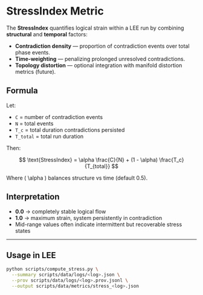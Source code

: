 # StressIndex Metric

The **StressIndex** quantifies logical strain within a LEE run by combining **structural** and **temporal** factors:

- **Contradiction density** — proportion of contradiction events over total phase events.
- **Time-weighting** — penalizing prolonged unresolved contradictions.
- **Topology distortion** — optional integration with manifold distortion metrics (future).

## Formula

Let:
- `C` = number of contradiction events
- `N` = total events
- `T_c` = total duration contradictions persisted
- `T_total` = total run duration

Then:

$$
\text{StressIndex} = \alpha \frac{C}{N} + (1 - \alpha) \frac{T_c}{T_{total}}
$$

Where \( \alpha \) balances structure vs time (default 0.5).

## Interpretation
- **0.0** → completely stable logical flow
- **1.0** → maximum strain, system persistently in contradiction
- Mid-range values often indicate intermittent but recoverable stress states

---

## Usage in LEE

```bash
python scripts/compute_stress.py \
  --summary scripts/data/logs/<log>.json \
  --prov scripts/data/logs/<log>.prov.jsonl \
  --output scripts/data/metrics/stress_<log>.json
